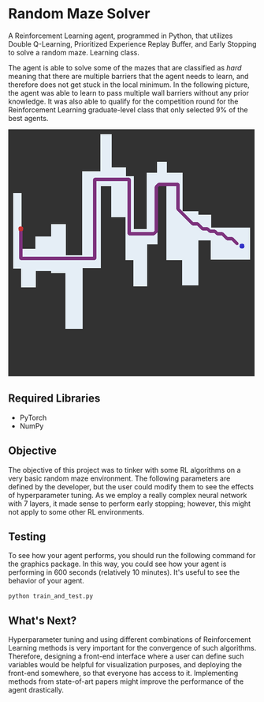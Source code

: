 # Random Maze Solver
A Reinforcement Learning agent, programmed in Python, that utilizes Double Q-Learning, 
Prioritized Experience Replay Buffer, and Early Stopping to solve a random maze. 
Learning class.

The agent is able to solve some of the mazes that are classified as *hard* meaning that there are multiple barriers that the agent needs to learn, and therefore does not get stuck in the local minimum. In the following picture, the agent was able to
learn to pass multiple wall barriers without any prior knowledge. It was also able to qualify for the competition round for the Reinforcement Learning graduate-level class that only selected 9% of the best agents.

![Agent Performance](https://github.com/robaltan/Random_Maze_Solver/blob/main/images/solved_maze.png)

## Required Libraries
* PyTorch
* NumPy

## Objective

The objective of this project was to tinker with some RL algorithms on a very basic random maze environment. The following 
parameters are defined by the developer, but the user could modify them to see the effects of hyperparameter tuning. As 
we employ a really complex neural network with 7 layers, it made sense to perform early stopping; however, this might not
apply to some other RL environments. 

## Testing

To see how your agent performs, you should run the following command for the graphics package. In this way, you could see how your agent is performing in 600 seconds (relatively 10 minutes). It's useful to see the behavior of your agent.

```shell
python train_and_test.py
```

## What's Next?

Hyperparameter tuning and using different combinations of Reinforcement Learning methods is very important for the convergence of such algorithms. Therefore, designing a front-end interface where a user can define such variables would be helpful for visualization purposes, and deploying the front-end somewhere, so that everyone has access to it. Implementing methods from state-of-art papers might improve the performance of the agent drastically. 
